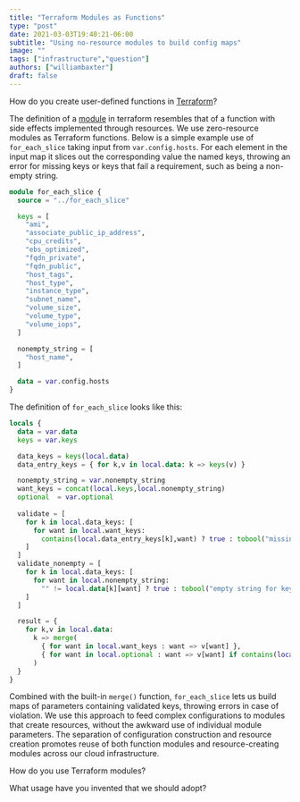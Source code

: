 ```yaml
---
title: "Terraform Modules as Functions"
type: "post"
date: 2021-03-03T19:40:21-06:00
subtitle: "Using no-resource modules to build config maps"
image: ""
tags: ["infrastructure","question"]
authors: ["williambaxter"]
draft: false
---
```


How do you create user-defined functions in
[Terraform](https://www.terraform.io/)?

The definition of
a [module](https://www.terraform.io/docs/language/modules/develop/index.html)
in terraform resembles that of a function with side effects implemented
through resources. We use zero-resource modules as Terraform functions. Below
is a simple example use of `for_each_slice` taking input from
`var.config.hosts`. For each element in the input map it slices out the
corresponding value the named keys, throwing an error for missing keys or keys
that fail a requirement, such as being a non-empty string.


```tf
module for_each_slice {
  source = "../for_each_slice"

  keys = [
    "ami",
    "associate_public_ip_address",
    "cpu_credits",
    "ebs_optimized",
    "fqdn_private",
    "fqdn_public",
    "host_tags",
    "host_type",
    "instance_type",
    "subnet_name",
    "volume_size",
    "volume_type",
    "volume_iops",
  ]

  nonempty_string = [
    "host_name",
  ]

  data = var.config.hosts
}
```

The definition of `for_each_slice` looks like this:


``` tf
locals {
  data = var.data
  keys = var.keys

  data_keys = keys(local.data)
  data_entry_keys = { for k,v in local.data: k => keys(v) }

  nonempty_string = var.nonempty_string
  want_keys = concat(local.keys,local.nonempty_string)
  optional  = var.optional
  
  validate = [
    for k in local.data_keys: [
      for want in local.want_keys:
        contains(local.data_entry_keys[k],want) ? true : tobool("missing key: ${k}.${want}")
    ]
  ]
  validate_nonempty = [
    for k in local.data_keys: [
      for want in local.nonempty_string:
        "" != local.data[k][want] ? true : tobool("empty string for key: ${k}.${want}")
    ]
  ]

  result = {
    for k,v in local.data:
      k => merge(
        { for want in local.want_keys : want => v[want] },
        { for want in local.optional : want => v[want] if contains(local.data_entry_keys,want) },
      )
  }
}
```

Combined with the built-in `merge()` function, `for_each_slice` lets us build
maps of parameters containing validated keys, throwing errors in case of
violation. We use this approach to feed complex configurations to modules that
create resources, without the awkward use of individual module parameters. The
separation of configuration construction and resource creation promotes reuse
of both function modules and resource-creating modules across our cloud
infrastructure.

How do you use Terraform modules?

What usage have you invented that we should adopt?







